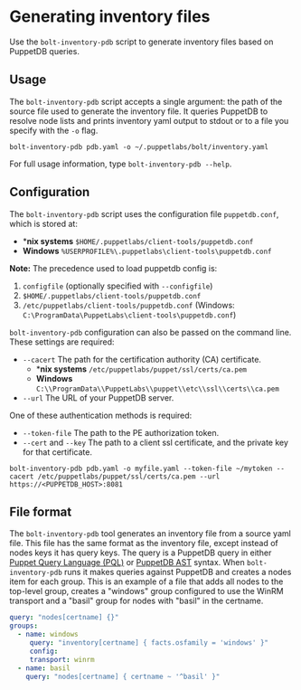 # Generating inventory files

Use the `bolt-inventory-pdb` script to generate inventory files based on PuppetDB queries.

## Usage

The `bolt-inventory-pdb` script accepts a single argument: the path of the source file used to generate the inventory file. It queries PuppetDB to resolve node lists and prints inventory yaml output to stdout or to a file you specify with the `-o` flag.

```
bolt-inventory-pdb pdb.yaml -o ~/.puppetlabs/bolt/inventory.yaml
```

For full usage information, type `bolt-inventory-pdb --help`.

## Configuration

The `bolt-inventory-pdb` script uses the configuration file `puppetdb.conf`, which is stored at:

-   ***nix systems** `$HOME/.puppetlabs/client-tools/puppetdb.conf`
-   **Windows** `%USERPROFILE%\.puppetlabs\client-tools\puppetdb.conf`

**Note:** The precedence used to load puppetdb config is:

1.  `configfile` (optionally specified with `--configfile`)
1.  `$HOME/.puppetlabs/client-tools/puppetdb.conf`
1.  `/etc/puppetlabs/client-tools/puppetdb.conf` (Windows: `C:\ProgramData\PuppetLabs\client-tools\puppetdb.conf`)

`bolt-inventory-pdb` configuration can also be passed on the command line. These settings are required:

-   `--cacert` The path for the certification authority (CA) certificate.
    - ***nix systems** `/etc/puppetlabs/puppet/ssl/certs/ca.pem`
    - **Windows** `C:\\ProgramData\\PuppetLabs\\puppet\\etc\\ssl\\certs\\ca.pem`
-   `--url` The URL of your PuppetDB server.

One of these authentication methods is required:

-   `--token-file` The path to the PE authorization token.
-   `--cert` and `--key` The path to a client ssl certificate, and the private key for that certificate.

```
bolt-inventory-pdb pdb.yaml -o myfile.yaml --token-file ~/mytoken --cacert /etc/puppetlabs/puppet/ssl/certs/ca.pem --url https://<PUPPETDB_HOST>:8081
```

## File format

The `bolt-inventory-pdb` tool generates an inventory file from a source yaml file. This file has the same format as the inventory file, except instead of nodes keys it has query keys. The query is a PuppetDB query in either [Puppet Query Language \(PQL\)](https://puppet.com/docs/puppetdb/latest/api/query/v4/pql.html) or [PuppetDB AST](https://puppet.com/docs/puppetdb/latest/api/query/v4/ast.html) syntax. When `bolt-inventory-pdb` runs it makes queries against PuppetDB and creates a nodes item for each group. This is an example of a file that adds all nodes to the top-level group, creates a "windows" group configured to use the WinRM transport and a "basil" group for nodes with "basil" in the certname.

```yaml
query: "nodes[certname] {}"
groups:
  - name: windows
     query: "inventory[certname] { facts.osfamily = 'windows' }"
     config:
     transport: winrm
  - name: basil
    query: "nodes[certname] { certname ~ '^basil' }"
```
